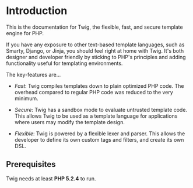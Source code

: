 Introduction
============

This is the documentation for Twig, the flexible, fast, and secure template
engine for PHP.

If you have any exposure to other text-based template languages, such as
Smarty, Django, or Jinja, you should feel right at home with Twig. It's both
designer and developer friendly by sticking to PHP's principles and adding
functionality useful for templating environments.

The key-features are...

* *Fast*: Twig compiles templates down to plain optimized PHP code. The
  overhead compared to regular PHP code was reduced to the very minimum.

* *Secure*: Twig has a sandbox mode to evaluate untrusted template code. This
  allows Twig to be used as a template language for applications where users
  may modify the template design.

* *Flexible*: Twig is powered by a flexible lexer and parser. This allows the
  developer to define its own custom tags and filters, and create its own DSL.

Prerequisites
-------------

Twig needs at least **PHP 5.2.4** to run.
